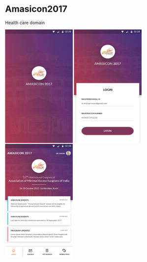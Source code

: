 # Amasicon2017
Health care domain 

<img src="https://github.com/raheez/Amasicon2017/blob/master/1-splash.png" width="220" height="370" >
<img src="https://github.com/raheez/Amasicon2017/blob/master/2-login.png" width="220" height="370">
<img src="https://github.com/raheez/Amasicon2017/blob/master/3-dashboard.png" width="220" height="370">


